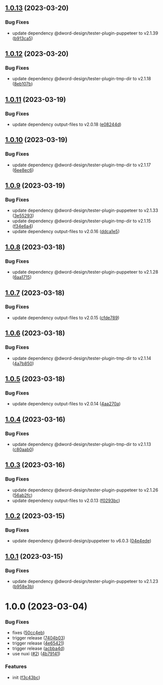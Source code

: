 ## [1.0.13](https://github.com/dword-design/nuxt-dev-server/compare/v1.0.12...v1.0.13) (2023-03-20)


### Bug Fixes

* update dependency @dword-design/tester-plugin-puppeteer to v2.1.39 ([b913ca5](https://github.com/dword-design/nuxt-dev-server/commit/b913ca57177497e2d2cc4da8c31f8166ec059b95))

## [1.0.12](https://github.com/dword-design/nuxt-dev-server/compare/v1.0.11...v1.0.12) (2023-03-20)


### Bug Fixes

* update dependency @dword-design/tester-plugin-tmp-dir to v2.1.18 ([8eb107b](https://github.com/dword-design/nuxt-dev-server/commit/8eb107b7f7934e481f76019c97de8c482ff3d11e))

## [1.0.11](https://github.com/dword-design/nuxt-dev-server/compare/v1.0.10...v1.0.11) (2023-03-19)


### Bug Fixes

* update dependency output-files to v2.0.18 ([e08244d](https://github.com/dword-design/nuxt-dev-server/commit/e08244d1b98144878ac10052be7ce90834b4509e))

## [1.0.10](https://github.com/dword-design/nuxt-dev-server/compare/v1.0.9...v1.0.10) (2023-03-19)


### Bug Fixes

* update dependency @dword-design/tester-plugin-tmp-dir to v2.1.17 ([6ee8ec6](https://github.com/dword-design/nuxt-dev-server/commit/6ee8ec60e7f681191104cdf24c79986edef5f144))

## [1.0.9](https://github.com/dword-design/nuxt-dev-server/compare/v1.0.8...v1.0.9) (2023-03-19)


### Bug Fixes

* update dependency @dword-design/tester-plugin-puppeteer to v2.1.33 ([3e55293](https://github.com/dword-design/nuxt-dev-server/commit/3e5529323b0b21be8a3cf78fe00e56e7d97da47e))
* update dependency @dword-design/tester-plugin-tmp-dir to v2.1.15 ([f34e6a4](https://github.com/dword-design/nuxt-dev-server/commit/f34e6a441c8c115a4d89d874ade6aaa690a7108e))
* update dependency output-files to v2.0.16 ([ddca1e5](https://github.com/dword-design/nuxt-dev-server/commit/ddca1e51d6a560cf39c9072c2b5e02c755e72857))

## [1.0.8](https://github.com/dword-design/nuxt-dev-server/compare/v1.0.7...v1.0.8) (2023-03-18)


### Bug Fixes

* update dependency @dword-design/tester-plugin-puppeteer to v2.1.28 ([6aa1715](https://github.com/dword-design/nuxt-dev-server/commit/6aa1715b20f0192c1db945281599eacdbbd2816c))

## [1.0.7](https://github.com/dword-design/nuxt-dev-server/compare/v1.0.6...v1.0.7) (2023-03-18)


### Bug Fixes

* update dependency output-files to v2.0.15 ([cfde789](https://github.com/dword-design/nuxt-dev-server/commit/cfde789e80805c6e1c0f82b7ef5dfad215d1ec65))

## [1.0.6](https://github.com/dword-design/nuxt-dev-server/compare/v1.0.5...v1.0.6) (2023-03-18)


### Bug Fixes

* update dependency @dword-design/tester-plugin-tmp-dir to v2.1.14 ([4a7b850](https://github.com/dword-design/nuxt-dev-server/commit/4a7b8503f84d2db22049f06380c83e96e1a9a707))

## [1.0.5](https://github.com/dword-design/nuxt-dev-server/compare/v1.0.4...v1.0.5) (2023-03-18)


### Bug Fixes

* update dependency output-files to v2.0.14 ([4aa270a](https://github.com/dword-design/nuxt-dev-server/commit/4aa270aa7051cbe048c0571b5c3f90f7e66906a0))

## [1.0.4](https://github.com/dword-design/nuxt-dev-server/compare/v1.0.3...v1.0.4) (2023-03-16)


### Bug Fixes

* update dependency @dword-design/tester-plugin-tmp-dir to v2.1.13 ([c80aab0](https://github.com/dword-design/nuxt-dev-server/commit/c80aab0a9e5af89f5c5ecb72415dde4970125680))

## [1.0.3](https://github.com/dword-design/nuxt-dev-server/compare/v1.0.2...v1.0.3) (2023-03-16)


### Bug Fixes

* update dependency @dword-design/tester-plugin-puppeteer to v2.1.26 ([56ab2fc](https://github.com/dword-design/nuxt-dev-server/commit/56ab2fc85a21cc560bd7da55e37e4134fe8cbf88))
* update dependency output-files to v2.0.13 ([f0293bc](https://github.com/dword-design/nuxt-dev-server/commit/f0293bca506a67d33605fea36817a5070e87f132))

## [1.0.2](https://github.com/dword-design/nuxt-dev-server/compare/v1.0.1...v1.0.2) (2023-03-15)


### Bug Fixes

* update dependency @dword-design/puppeteer to v6.0.3 ([04e4ede](https://github.com/dword-design/nuxt-dev-server/commit/04e4eded0cbfa36548da49223d0d183f380a93a5))

## [1.0.1](https://github.com/dword-design/nuxt-dev-server/compare/v1.0.0...v1.0.1) (2023-03-15)


### Bug Fixes

* update dependency @dword-design/tester-plugin-puppeteer to v2.1.23 ([b958e3b](https://github.com/dword-design/nuxt-dev-server/commit/b958e3baeec39590d0112ada4a544cc53f9b45d9))

# 1.0.0 (2023-03-04)


### Bug Fixes

* fixes ([50cc4eb](https://github.com/dword-design/nuxt-dev-server/commit/50cc4eb9e7c6c77eeabaa1c71699abe01613eede))
* trigger release ([7404b03](https://github.com/dword-design/nuxt-dev-server/commit/7404b03d215112825f973fb07d1c82660a899d0e))
* trigger release ([4e65421](https://github.com/dword-design/nuxt-dev-server/commit/4e65421c5ea6008d268c2b189aba693c0fbe69c0))
* trigger release ([acbba4d](https://github.com/dword-design/nuxt-dev-server/commit/acbba4dce62d68ae3624eec55acf34d4f68e777a))
* use nuxi ([#2](https://github.com/dword-design/nuxt-dev-server/issues/2)) ([4b79141](https://github.com/dword-design/nuxt-dev-server/commit/4b791417388e42e5917463219ddab636e0b86dd0))


### Features

* init ([f3c43bc](https://github.com/dword-design/nuxt-dev-server/commit/f3c43bc3277ab8ecbb52f8fab41b5456c12c42ef))
